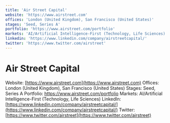 ```yaml
---
title: 'Air Street Capital'
website: 'https://www.airstreet.com'
offices: 'London (United Kingdom), San Francisco (United States)'
stages: 'Seed, Series A'
portfolio: 'https://www.airstreet.com/portfolio'
markets: 'AI/Artificial Intelligence-First (Technology, Life Sciences)'
linkedin: 'https://www.linkedin.com/company/airstreetcapital/'
twitter: 'https://www.twitter.com/airstreet'
---
```


# Air Street Capital
Website: [https://www.airstreet.com](https://www.airstreet.com)
Offices: London (United Kingdom), San Francisco (United States)
Stages: Seed, Series A
Portfolio: https://www.airstreet.com/portfolio
Markets: AI/Artificial Intelligence-First (Technology, Life Sciences)
LinkedIn: [https://www.linkedin.com/company/airstreetcapital/](https://www.linkedin.com/company/airstreetcapital/)
Twitter: [https://www.twitter.com/airstreet](https://www.twitter.com/airstreet)
